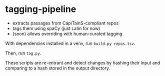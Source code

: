 # tagging-pipeline

- extracts passages from CapiTainS-compliant repos
- tags them using spaCy (just Latin for now)
- (soon) allows overriding with human-curated tagging

With dependencies installed in a venv, run `build.py repos.tsv`.

Then, run `tag.py`.

These scripts are re-entrant and detect changes by hashing their input and comparing to a hash stored in the output directory.
